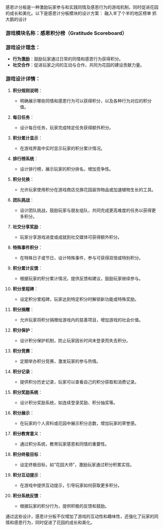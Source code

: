 感恩计分板是一种激励玩家参与和实践同情及感恩行为的游戏机制，同时促进花园的成长和美化。以下是感恩计分板模块的设计方案：
融入羊了个羊的地区榜单  抓大鹅的设计

### 游戏模块名称：感恩积分榜（Gratitude Scoreboard）

### 游戏设计理念：
- **行为激励**：鼓励玩家通过日常的同情和感恩行为获得积分。
- **社交合作**：促进玩家之间的互动与合作，共同为花园的建设贡献力量。

### 游戏设计详情：

1. **积分规则说明**：
   - 明确展示哪些同情和感恩行为可以获得积分，以及各种行为对应的积分值。

2. **每日任务**：
   - 设计每日任务，玩家完成特定任务获得额外积分。

3. **积分累计显示**：
   - 在游戏界面中实时显示玩家的积分累计情况。

4. **排行榜系统**：
   - 设计排行榜，展示玩家的积分排名，增加竞争性。

5. **积分兑换**：
   - 允许玩家使用积分在游戏商店兑换花园装饰物品或加速植物生长的工具。

6. **团队挑战**：
   - 设计团队挑战，鼓励玩家与朋友组队，共同完成更高难度的任务以获得更多积分。

7. **社交分享奖励**：
   - 玩家分享游戏进度或成就到社交媒体可获得额外积分。

8. **特殊事件积分**：
   - 在特殊日子或节日，设计特殊事件，参与可获得双倍或特别积分。

9. **积分累计反馈**：
   - 根据玩家的积分累计情况，提供反馈和建议，鼓励玩家继续参与。

10. **积分里程碑**：
    - 设定积分里程碑，玩家达到特定积分时解锁新功能或特殊奖励。

11. **积分捐赠**：
    - 允许玩家将积分捐赠给游戏内的慈善项目，增加游戏的社会价值。

12. **积分保护**：
    - 设计积分保护机制，防止玩家因长时间未登录而失去积分。

13. **积分竞赛**：
    - 定期举办积分竞赛，激发玩家的参与热情。

14. **积分记录**：
    - 提供积分历史记录，玩家可以查看自己的积分获取和消费记录。

15. **积分奖励系统**：
    - 设计积分奖励系统，如连续登录奖励、积分抽奖等。

16. **积分展示**：
    - 在玩家的个人资料或花园中展示积分总数，增加玩家的荣誉感。

17. **积分教育意义**：
    - 通过积分系统，教育玩家感恩和同情的重要性。

18. **积分终极目标**：
    - 设定终极目标，如“花园大师”，激励玩家通过积分积累实现。

19. **积分互动提示**：
    - 在游戏中提供互动提示，引导玩家如何获取更多积分。

20. **积分系统反馈**：
    - 根据玩家的积分行为，提供积极的反馈和鼓励。

通过这些设计，感恩计分板不仅增加了游戏的互动性和趣味性，还强化了玩家的同情和感恩行为，同时促进了花园的成长和美化。
